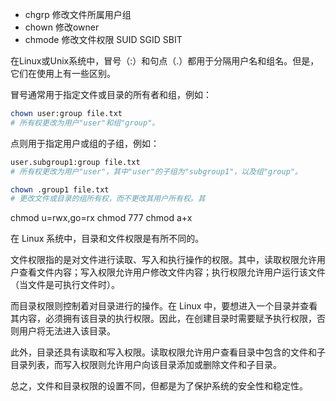 - chgrp 修改文件所属用户组
- chown 修改owner
- chmode 修改文件权限  SUID SGID SBIT   








在Linux或Unix系统中，冒号（:）和句点（.）都用于分隔用户名和组名。但是，它们在使用上有一些区别。

冒号通常用于指定文件或目录的所有者和组，例如：
```bash
chown user:group file.txt
# 所有权更改为用户"user"和组"group"。
```

点则用于指定用户或组的子组，例如：
```bash
user.subgroup1:group file.txt
# 所有权更改为用户"user"，其中"user"的子组为"subgroup1"，以及组"group"。
```

```bash
chown .group1 file.txt
# 更改文件或目录的组所有权，而不更改其用户所有权。其
```



chmod   u=rwx,go=rx
chmod   777
chmod   a+x















在 Linux 系统中，目录和文件权限是有所不同的。

文件权限指的是对文件进行读取、写入和执行操作的权限。其中，读取权限允许用户查看文件内容；写入权限允许用户修改文件内容；执行权限允许用户运行该文件（当文件是可执行文件时）。

而目录权限则控制着对目录进行的操作。在 Linux 中，要想进入一个目录并查看其内容，必须拥有该目录的执行权限。因此，在创建目录时需要赋予执行权限，否则用户将无法进入该目录。

此外，目录还具有读取和写入权限。读取权限允许用户查看目录中包含的文件和子目录列表，而写入权限则允许用户向该目录添加或删除文件和子目录。

总之，文件和目录权限的设置不同，但都是为了保护系统的安全性和稳定性。
